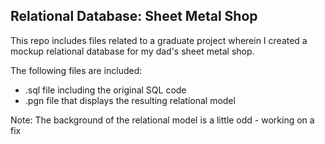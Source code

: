 ## Relational Database: Sheet Metal Shop

This repo includes files related to a graduate project wherein I created a mockup relational database for my dad's sheet metal shop. 

The following files are included:
- .sql file including the original SQL code
- .pgn file that displays the resulting relational model

Note: The background of the relational model is a little odd - working on a fix
